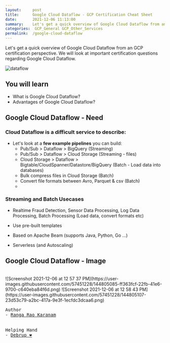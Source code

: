 ```yaml
---
layout:     post
title:      Google Cloud Dataflow - GCP Certification Cheat Sheet
date:       2021-12-06 11:13:00
summary:    Let's get a quick overview of Google Cloud Dataflow from an GCP certification perspective. We will look at important certification questions regarding Google Cloud Dataflow.
categories:  GCP_General GCP_Other_Services
permalink:  /google-cloud-dataflow
---
```


Let's get a quick overview of Google Cloud Dataflow from an GCP certification perspective. We will look at important certification questions regarding Google Cloud Dataflow.

![dataflow](https://user-images.githubusercontent.com/57451228/144804707-ce33f4d7-f8c6-4b58-b40b-62d160a5e0cf.png)


## You will learn        
- What is Google Cloud Dataflow?
- Advantages of Google Cloud Dataflow?   


## Google Cloud Dataflow - Need

### Cloud Dataflow is a difficult service to describe:
- Let's look at a **few example pipelines** you can build:
  - Pub/Sub > Dataflow > BigQuery (Streaming)
  - Pub/Sub > Dataflow > Cloud Storage (Streaming - files)
  - Cloud Storage > Dataflow > Bigtable/CloudSpanner/Datastore/BigQuery (Batch - Load data into databases)
  - Bulk compress files in Cloud Storage (Batch)
  - Convert file formats between Avro, Parquet & csv (Batch)
  - 
### Streaming and Batch Usecases
- Realtime Fraud Detection, Sensor Data Processing, Log Data Processing, Batch Processing (Load data, convert formats etc)

- Use pre-built templates
- Based on Apache Beam (supports Java, Python, Go ...)
- Serverless (and Autoscaling)


## Google Cloud Dataflow - Image
<BR/>
![Screenshot 2021-12-06 at 12 57 37 PM](https://user-images.githubusercontent.com/57451228/144805085-ff363fcf-22fb-41e6-9700-c640eba84f6d.png)
![Screenshot 2021-12-06 at 12 58 43 PM](https://user-images.githubusercontent.com/57451228/144805107-23d53c79-a2bc-417a-9e3f-1ecfdc3dcaa6.png)


<BR/>


<pre>
Author
- <a href="https://www.linkedin.com/in/rangakaranam/">Ranga Rao Karanam</a>
<br/>
Helping Hand
- <a href="https://www.linkedin.com/in/debrup-365/">Debrup ❤️</a>
</pre>

